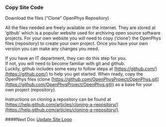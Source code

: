 ### Copy Site Code
Download the files (“Clone” OpenPhys Repository)  

All the files needed are freely available on the internet. 
They are stored at ‘github’ which is a popular website used for archiving open source software projects. 
For your own website you will need to copy (‘clone’) the OpenPhys files (repository) to create your own project. Once you have your own version you can make any changes you need.

If you have an IT department, they can do this step for you.  
If not, you will need to become familiar with git and github.  
Luckily, github includes some easy to follow steps at [https://github.com/](https://github.com/) to help you get started. 
When ready, copy the OpenPhys files (clone [https://github.com/OpenPhysProject/OpenPhys.git](https://github.com/OpenPhysProject/OpenPhys.git))
 as a base for your own project (repository).  

Instructions on cloning a repository can be found at
 [https://help.github.com/articles/cloning-a-repository/](https://help.github.com/articles/cloning-a-repository/).

####Next Doc
[Update Site Logo](https://github.com/OpenPhysProject/OpenPhys/blob/master/docs/newSiteDocs/03_Update_Site_Logo.md)

